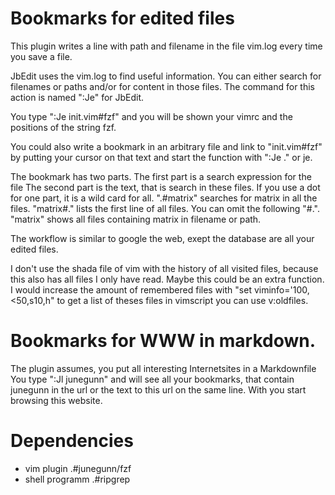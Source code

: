 # Bookmarks for edited files

This plugin writes a line with path and filename in the file vim.log every time you save a file.

JbEdit uses the vim.log to find useful information.
You can either search for filenames or paths and/or for content in those files.
The command for this action is named ":Je" for JbEdit.

You type ":Je init.vim#fzf" and you will be shown your vimrc and the
positions of the string fzf. 

You could also write a bookmark in an arbitrary file and link to "init.vim#fzf" 
by putting your cursor on that text and start the function with ":Je ." or
<leader>je.

The bookmark has two parts. The first part is a search expression for the file
The second part is the text, that is search in these files. If you use a dot for
one part, it is a wild card for all. ".#matrix" searches for matrix in all the 
files. "matrix#." lists the first line of all files. You can omit the following
"#.". "matrix" shows all files containing matrix in filename or path.

The workflow is similar to google the web, exept the database are all your edited
files.

I don't use the shada file of vim with the history of all visited files,
because this also has all files I only have read.
Maybe this could be an extra function. I would increase the amount of remembered
files with "set viminfo='100,<50,s10,h" to get a list of theses files in 
vimscript you can use v:oldfiles.

# Bookmarks for WWW in markdown.

The plugin assumes, you put all interesting Internetsites in a Markdownfile
You type ":Jl junegunn" and will see all your bookmarks, that contain junegunn
in the url or the text to this url on the same line. With <cr> you start
browsing this website.

# Dependencies

- vim plugin .#junegunn/fzf
- shell programm .#ripgrep
